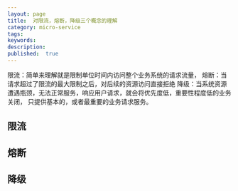 ```yaml
---
layout: page
title:  对限流，熔断，降级三个概念的理解
category: micro-service
tags:
keywords:
description:
published:  true
---
```


限流：简单来理解就是限制单位时间内访问整个业务系统的请求流量，
熔断：当请求超过了限流的最大限制之后，对后续的资源访问直接拒绝
降级：当系统资源遭遇瓶颈，无法正常服务，响应用户请求，就会将优先度低，重要性程度低的业务关闭，
只提供基本的，或者最重要的业务请求服务。


## 限流

## 熔断

## 降级